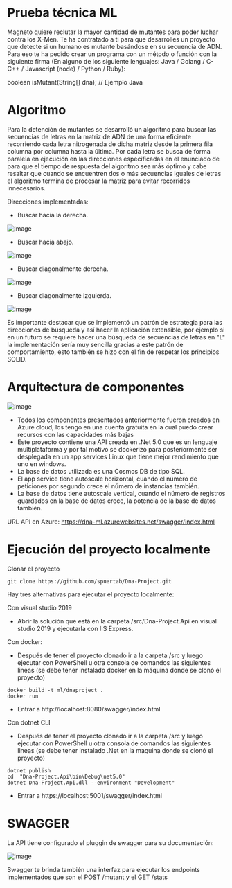 # Prueba técnica ML

Magneto quiere reclutar la mayor cantidad de mutantes para poder luchar
contra los X-Men.
Te ha contratado a ti para que desarrolles un proyecto que detecte si un
humano es mutante basándose en su secuencia de ADN.
Para eso te ha pedido crear un programa con un método o función con la siguiente firma (En
alguno de los siguiente lenguajes: Java / Golang / C-C++ / Javascript (node) / Python / Ruby):

boolean isMutant(String[] dna); // Ejemplo Java

# Algoritmo

Para la detención de mutantes se desarrolló un algoritmo para buscar las secuencias de letras en la matriz de ADN de una forma eficiente recorriendo cada letra nitrogenada de dicha matriz desde la primera fila columna por columna hasta la última. Por cada letra se busca de forma paralela en ejecución en las direcciones especificadas en el enunciado de para que el tiempo de respuesta del algoritmo sea más óptimo y cabe resaltar que cuando se encuentren dos o más secuencias iguales de letras el algoritmo termina de procesar la matriz para evitar recorridos innecesarios.

Direcciones implementadas:

- Buscar hacia la derecha.

![image](https://user-images.githubusercontent.com/43219701/121989936-8eba5f80-cd62-11eb-9778-012b08653373.png)

- Buscar hacia abajo.

![image](https://user-images.githubusercontent.com/43219701/121989790-5286ff00-cd62-11eb-8894-6d9cf9f99e3b.png)

- Buscar diagonalmente derecha.

![image](https://user-images.githubusercontent.com/43219701/121990254-13a57900-cd63-11eb-8804-21158b6bbd84.png)

- Buscar diagonalmente izquierda.

![image](https://user-images.githubusercontent.com/43219701/121990085-cfb27400-cd62-11eb-9d13-8b37f36e3e13.png)


Es importante destacar que se implementó un patrón de estrategia para las direcciones de búsqueda y así hacer la aplicación extensible, por ejemplo si en un futuro se requiere hacer una búsqueda de secuencias de letras en "L" la implementación sería muy sencilla gracias a este patrón de comportamiento, esto también se hizo con el fin de respetar los principios SOLID.

# Arquitectura de componentes
![image](https://user-images.githubusercontent.com/43219701/121992019-659bce00-cd66-11eb-8b22-0eb9138c0198.png)


- Todos los componentes presentados anteriormente fueron creados en Azure cloud, los tengo en una cuenta gratuita en la cual puedo crear recursos con las capacidades más bajas
- Este proyecto contiene una API creada en .Net 5.0 que es un lenguaje multiplataforma y por tal motivo se dockerizó para posteriormente ser desplegada en un app services Linux que tiene mejor rendimiento que uno en windows.
- La base de datos utilizada es una Cosmos DB de tipo SQL.
- El app service tiene autoscale horizontal, cuando el número de peticiones por segundo crece el número de instancias también.
- La base de datos tiene autoscale vertical, cuando el número de registros guardados en la base de datos crece, la potencia de la base de datos también.

URL API en Azure:
https://dna-ml.azurewebsites.net/swagger/index.html

# Ejecución del proyecto localmente
Clonar el proyecto
```
git clone https://github.com/spuertab/Dna-Project.git
```

Hay tres alternativas para ejecutar el proyecto localmente:

Con visual studio 2019
- Abrir la solución que está en la carpeta /src/Dna-Project.Api en visual studio 2019 y ejecutarla con IIS Express.

Con docker:
-  Después de tener el proyecto clonado ir a la carpeta /src y luego ejecutar con PowerShell u otra consola de comandos las siguientes lineas (se debe tener instalado docker en la máquina donde se clonó el proyecto)
```
docker build -t ml/dnaproject .
docker run
```
- Entrar a http://localhost:8080/swagger/index.html

Con dotnet CLI
- Después de tener el proyecto clonado ir a la carpeta /src y luego ejecutar con PowerShell u otra consola de comandos las siguientes lineas (se debe tener instalado .Net en la maquina donde se clonó el proyecto)
```
dotnet publish
cd  "Dna-Project.Api\bin\Debug\net5.0"    
dotnet Dna-Project.Api.dll --environment "Development"
```
- Entrar a https://localhost:5001/swagger/index.html

# SWAGGER
La API tiene configurado el pluggin de swagger para su documentación:

![image](https://user-images.githubusercontent.com/43219701/121994396-cf1ddb80-cd6a-11eb-8c1c-dd715d8698c4.png)

Swagger te brinda también una interfaz para ejecutar los endpoints implementados que son el POST /mutant y el GET /stats 
